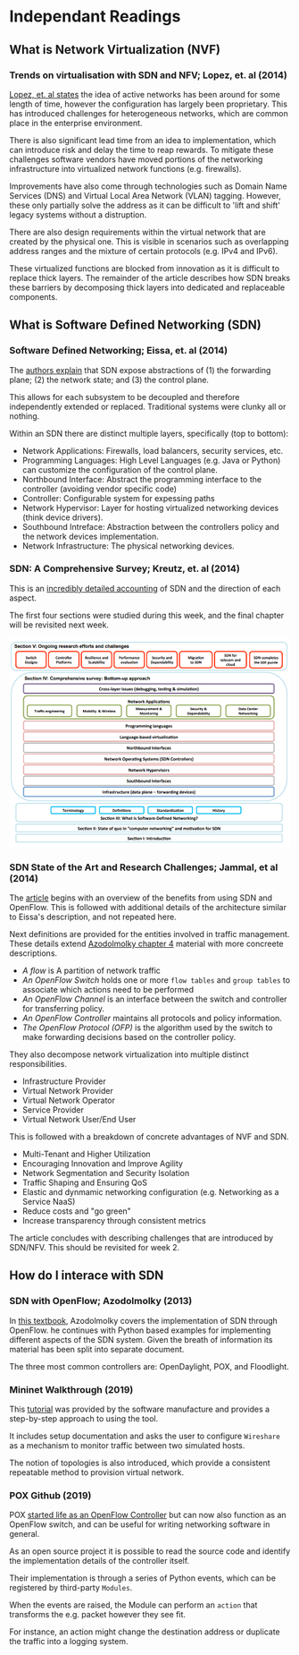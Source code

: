 # Independant Readings

## What is Network Virtualization (NVF)

### Trends on virtualisation with SDN and NFV; Lopez, et. al (2014)

[Lopez, et. al states](Trends_on_virtualized_networking.pdf) the idea of active networks has been around for some length of time, however the configuration has largely been proprietary. This has introduced challenges for heterogeneous networks, which are common place in the enterprise environment.

There is also significant lead time from an idea to implementation, which can introduce risk and delay the time to reap rewards. To mitigate these challenges software vendors have moved portions of the networking infrastructure into virtualized network functions (e.g. firewalls).

Improvements have also come through technologies such as Domain Name Services (DNS) and Virtual Local Area Network (VLAN) tagging. However, these only partially solve the address as it can be difficult to 'lift and shift' legacy systems without a distruption.

There are also design requirements within the virtual network that are created by the physical one. This is visible in scenarios such as overlapping address ranges and the mixture of certain protocols (e.g. IPv4 and IPv6).

These virtualized functions are blocked from innovation as it is difficult to replace thick layers. The remainder of the article describes how SDN breaks these barriers by decomposing thick layers into dedicated and replaceable components.

## What is Software Defined Networking (SDN)

### Software Defined Networking; Eissa, et. al (2014)

The [authors explain](SoftwareDefinedNetworking_Explained.pdf) that SDN expose abstractions of (1) the forwarding plane; (2) the network state; and (3) the control plane.

This allows for each subsystem to be decoupled and therefore independently extended or replaced. Traditional systems were clunky all or nothing.

Within an SDN there are distinct multiple layers, specifically (top to bottom):

- Network Applications: Firewalls, load balancers, security services, etc.
- Programming Languages: High Level Languages (e.g. Java or Python) can customize the configuration of the control plane.
- Northbound Interface: Abstract the programming interface to the controller (avoiding vendor specific code)
- Controller: Configurable system for expessing paths
- Network Hypervisor: Layer for hosting virtualized networking devices (think device drivers).
- Southbound Intreface: Abstraction between the controllers policy and the network devices implementation.
- Network Infrastructure: The physical networking devices.

### SDN: A Comprehensive Survey; Kreutz, et. al (2014)

This is an [incredibly detailed accounting](Survey_SDN.pdf) of SDN and the direction of each aspect.

The first four sections were studied during this week, and the final chapter will be revisited next week.

![sdn_survey_toc.png](sdn_survey_toc.png)

### SDN State of the Art and Research Challenges; Jammal, et al (2014)

The [article](State_of_art_research_challenges.pdf) begins with an overview of the benefits from using SDN and OpenFlow. This is followed with additional details of the architecture similar to Eissa's description, and not repeated here.

Next definitions are provided for the entities involved in traffic management. These details extend [Azodolmolky chapter 4](SDN_OpenFlow.md) material with more concreete descriptions.

- _A flow_ is A partition of network traffic
- _An OpenFlow Switch_ holds one or more `flow tables` and `group tables` to associate which actions need to be performed
- _An OpenFlow Channel_ is an interface between the switch and controller for transferring policy.
- _An OpenFlow Controller_ maintains all protocols and policy information.
- _The OpenFlow Protocol (OFP)_ is the algorithm used by the switch to make forwarding decisions based on the controller policy.

They also decompose network virtualization into multiple distinct responsibilities. 

- Infrastructure Provider
- Virtual Network Provider
- Virtual Network Operator
- Service Provider
- Virtual Network User/End User

This is followed with a breakdown of concrete advantages of NVF and SDN.

- Multi-Tenant and Higher Utilization
- Encouraging Innovation and Improve Agility
- Network Segmentation and Security Isolation
- Traffic Shaping and Ensuring QoS
- Elastic and dynmamic networking configuration (e.g. Networking as a Service NaaS)
- Reduce costs and "go green"
- Increase transparency through consistent metrics

The article concludes with describing challenges that are introduced by SDN/NFV. This should be revisited for week 2.

## How do I interace with SDN

### SDN with OpenFlow; Azodolmolky (2013)

In [this textbook](SDN_OpenFlow.md), Azodolmolky covers the implementation of SDN through OpenFlow. he continues with Python based examples for implementing different aspects of the SDN system. Given the breath of information its material has been split into separate document.

The three most common controllers are: OpenDaylight, POX, and Floodlight.

### Mininet Walkthrough (2019)

This [tutorial](Mininet_Walkthrough.pdf) was provided by the software manufacture and provides a step-by-step approach to using the tool.

It includes setup documentation and asks the user to configure `Wireshare` as a mechanism to monitor traffic between two simulated hosts.

The notion of topologies is also introduced, which provide a consistent repeatable method to provision virtual network.

### POX Github (2019)

POX [started life as an OpenFlow Controller](https://github.com/noxrepo/pox/tree/eel/pox) but can now also function
as an OpenFlow switch, and can be useful for writing networking software in general.

As an open source project it is possible to read the source code and identify the implementation details of the controller itself.

Their implementation is through a series of Python events, which can be registered by third-party `Modules`.

When the events are raised, the Module can perform an `action` that transforms the e.g. packet however they see fit.

For instance, an action might change the destination address or duplicate the traffic into a logging system.
